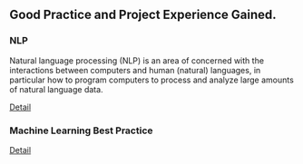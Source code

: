 
## Good Practice and Project Experience Gained.

### NLP

Natural language processing (NLP) is an area of  concerned with the interactions between computers and human (natural) languages, 
in particular how to program computers to process and analyze large amounts of natural language data. 

[Detail](./nlp.md)

### Machine Learning Best Practice

[Detail](./ML-Best-Practice.md)

